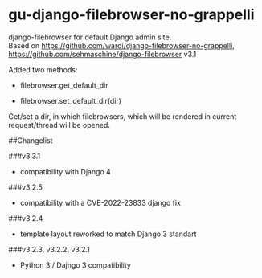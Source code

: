gu-django-filebrowser-no-grappelli
==================================

django-filebrowser for default Django admin site.  
Based on https://github.com/wardi/django-filebrowser-no-grappelli,
https://github.com/sehmaschine/django-filebrowser v3.1 

Added two methods:

- filebrowser.get_default_dir

- filebrowser.set_default_dir(dir)

Get/set a dir, in which filebrowsers, which will be rendered in current request/thread will be opened.

##Changelist

###v3.3.1
- compatibility with Django 4

###v3.2.5
- compatibility with a CVE-2022-23833 django fix

###v3.2.4 
- template layout reworked to match Django 3 standart

###v3.2.3, v3.2.2, v3.2.1 
- Python 3 / Dajngo 3 compatibility 
